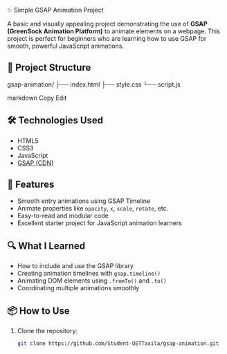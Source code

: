  ✨ Simple GSAP Animation Project

A basic and visually appealing project demonstrating the use of **GSAP (GreenSock Animation Platform)** to animate elements on a webpage. This project is perfect for beginners who are learning how to use GSAP for smooth, powerful JavaScript animations.

## 📁 Project Structure

gsap-animation/
├── index.html
├── style.css
└── script.js

markdown
Copy
Edit

## 🛠️ Technologies Used

- HTML5
- CSS3
- JavaScript
- [GSAP (CDN)](https://cdnjs.com/libraries/gsap)

## 🎯 Features

- Smooth entry animations using GSAP Timeline
- Animate properties like `opacity`, `x`, `scale`, `rotate`, etc.
- Easy-to-read and modular code
- Excellent starter project for JavaScript animation learners

## 🔍 What I Learned

- How to include and use the GSAP library
- Creating animation timelines with `gsap.timeline()`
- Animating DOM elements using `.fromTo()` and `.to()`
- Coordinating multiple animations smoothly


## 📦 How to Use

1. Clone the repository:
   ```bash
   git clone https://github.com/Student-UETTaxila/gsap-animation.git
